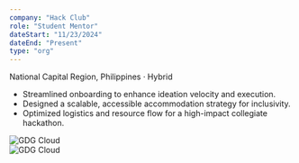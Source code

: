 ```yaml
---
company: "Hack Club"
role: "Student Mentor"
dateStart: "11/23/2024"
dateEnd: "Present"
type: "org"
---
```


National Capital Region, Philippines · Hybrid

- Streamlined onboarding to enhance ideation velocity and execution.
- Designed a scalable, accessible accommodation strategy for inclusivity.
- Optimized logistics and resource flow for a high-impact collegiate hackathon.

<div class="flex flex-col md:flex-row items-start md:items-center gap-6">
    <div class="flex-wrap w-11/12 md:w-1/3">
        <img src="/work/external/HackClub2.webp" alt="GDG Cloud" class="shadow-md rounded-md">
    </div>
    <div class="flex-wrap w-11/12 md:w-1/3">
        <img src="/work/external/HackClub1.webp" alt="GDG Cloud" class="shadow-md rounded-md">
    </div>
</div>
